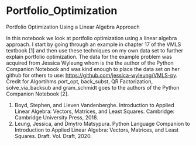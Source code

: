 # Portfolio_Optimization
Portfolio Optimization Using a Linear Algebra Approach

In this notebook we look at portfolio optimization using a linear algebra approach. I start by going through an example in chapter 17 of the VMLS textbook [1] and then use these techniques on my own data set to further explain portfolio optimization. The data for the example problem was acquired from Jessica Wyleung whom is the the author of the Python Companion Notebook and was kind enough to place the data set on her github for others to use: https://github.com/jessica-wyleung/VMLS-py. Credit for Algortihms port_opt, back_subst, QR Factorization, solve_via_backsub and gram_schmidt goes to the authors of the Python Companion Notebook [2].

1. Boyd, Stephen, and Lieven Vandenberghe. Introduction to Applied Linear Algebra: Vectors, Matrices, and Least Squares. Cambridge: Cambridge University Press, 2018.
2. Leung, Jessica, and Dmytro Matsypura. Python Language Companion to Introduction to Applied Linear Algebra: Vectors, Matrices, and Least Squares. Draft. Vol. Draft, 2020.
